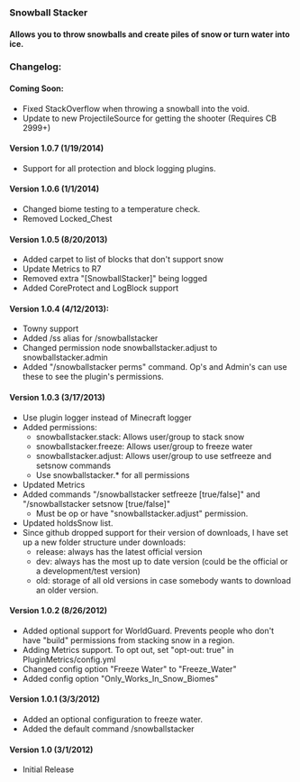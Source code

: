 ### Snowball Stacker
#### Allows you to throw snowballs and create piles of snow or turn water into ice.

### Changelog:

#### Coming Soon:
* Fixed StackOverflow when throwing a snowball into the void.
* Update to new ProjectileSource for getting the shooter (Requires CB 2999+)

#### Version 1.0.7 (1/19/2014)
* Support for all protection and block logging plugins.

#### Version 1.0.6 (1/1/2014)
* Changed biome testing to a temperature check.
* Removed Locked_Chest

#### Version 1.0.5 (8/20/2013)
* Added carpet to list of blocks that don't support snow
* Update Metrics to R7
* Removed extra "[SnowballStacker]" being logged
* Added CoreProtect and LogBlock support

#### Version 1.0.4 (4/12/2013):
* Towny support
* Added /ss alias for /snowballstacker
* Changed permission node snowballstacker.adjust to snowballstacker.admin
* Added "/snowballstacker perms" command. Op's and Admin's can use these to see the plugin's permissions.

#### Version 1.0.3 (3/17/2013)
* Use plugin logger instead of Minecraft logger
* Added permissions:
    * snowballstacker.stack: Allows user/group to stack snow
    * snowballstacker.freeze: Allows user/group to freeze water
    * snowballstacker.adjust: Allows user/group to use setfreeze and setsnow commands
    * Use snowballstacker.* for all permissions
* Updated Metrics
* Added commands "/snowballstacker setfreeze [true/false]" and "/snowballstacker setsnow [true/false]"
    * Must be op or have "snowballstacker.adjust" permission.
* Updated holdsSnow list.
* Since github dropped support for their version of downloads, I have set up a new folder structure under downloads:
    * release: always has the latest official version
    * dev: always has the most up to date version (could be the official or a development/test version)
    * old: storage of all old versions in case somebody wants to download an older version.

#### Version 1.0.2 (8/26/2012)
* Added optional support for WorldGuard. Prevents people who don't have "build" permissions from stacking snow in a region.
* Adding Metrics support. To opt out, set "opt-out: true" in PluginMetrics/config.yml
* Changed config option "Freeze Water" to "Freeze_Water"
* Added config option "Only_Works_In_Snow_Biomes"

#### Version 1.0.1 (3/3/2012)
* Added an optional configuration to freeze water. 
* Added the default command /snowballstacker

#### Version 1.0 (3/1/2012)
* Initial Release
